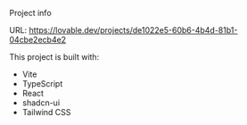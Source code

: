 Project info

URL: https://lovable.dev/projects/de1022e5-60b6-4b4d-81b1-04cbe2ecb4e2

This project is built with:

- Vite
- TypeScript
- React
- shadcn-ui
- Tailwind CSS
